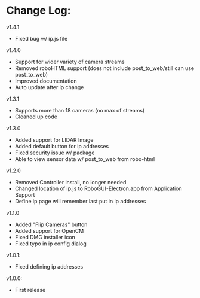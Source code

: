 # Change Log:
v1.4.1
- Fixed bug w/ ip.js file

v1.4.0
- Support for wider variety of camera streams
- Removed roboHTML support (does not include post_to_web/still can use post_to_web)
- Improved documentation
- Auto update after ip change

v1.3.1
- Supports more than 18 cameras (no max of streams)
- Cleaned up code

v1.3.0
- Added support for LIDAR Image
- Added default button for ip addresses
- Fixed security issue w/ package
- Able to view sensor data w/ post_to_web from robo-html

v1.2.0
- Removed Controller install, no longer needed
- Changed location of ip.js to RoboGUI-Electron.app from Application Support
- Define ip page will remember last put in ip addresses

v1.1.0
- Added "Flip Cameras" button
- Added support for OpenCM
- Fixed DMG installer icon
- Fixed typo in ip config dialog

v1.0.1:
- Fixed defining ip addresses

v1.0.0:
- First release
